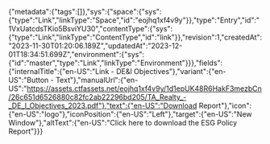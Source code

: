 {"metadata":{"tags":[]},"sys":{"space":{"sys":{"type":"Link","linkType":"Space","id":"eojhq1xf4v9y"}},"type":"Entry","id":"1VxUatcdsTKio5BsviYU30","contentType":{"sys":{"type":"Link","linkType":"ContentType","id":"link"}},"revision":1,"createdAt":"2023-11-30T01:20:06.189Z","updatedAt":"2023-12-01T18:34:51.699Z","environment":{"sys":{"id":"master","type":"Link","linkType":"Environment"}}},"fields":{"internalTitle":{"en-US":"Link - DE&I Objectives"},"variant":{"en-US":"Button - Text"},"manualUrl":{"en-US":"https://assets.ctfassets.net/eojhq1xf4v9y/1d1epUK48R6HakF3mezbCn/26c651d6526880c82fc2ab22296bd205/TA_Realty_-_DE_I_Objectives_2023.pdf"},"text":{"en-US":"Download Report"},"icon":{"en-US":"logo"},"iconPosition":{"en-US":"Left"},"target":{"en-US":"New Window"},"altText":{"en-US":"Click here to download the ESG Policy Report"}}}